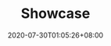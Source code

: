 ---
title: "Showcase"
date: 2020-07-30T01:05:26+08:00
description:
link:
repo:
pinned: true
enableBio: true # Set to false if you want to hide the bio component.
thumb:
weight:
links:
- name: 
  icon: 
  link: 
shields:
- name: 
  image: 
  link: 
---